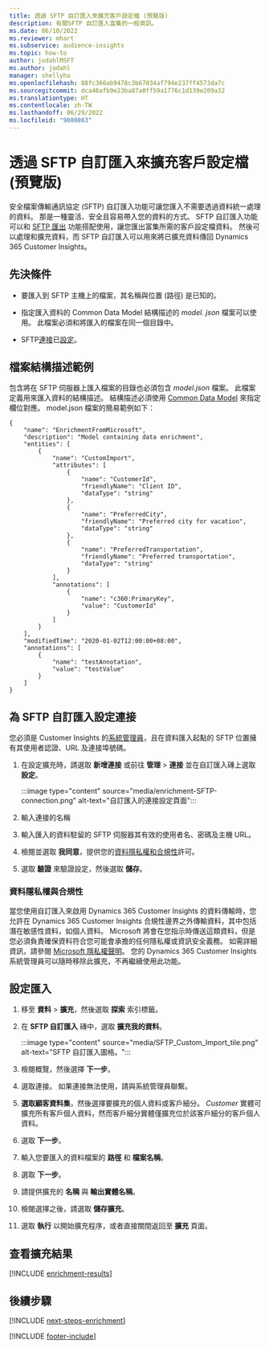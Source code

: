 ```yaml
---
title: 透過 SFTP 自訂匯入來擴充客戶設定檔 (預覽版)
description: 有關SFTP 自訂匯入富集的一般資訊。
ms.date: 06/10/2022
ms.reviewer: mhart
ms.subservice: audience-insights
ms.topic: how-to
author: jodahlMSFT
ms.author: jodahl
manager: shellyha
ms.openlocfilehash: 88fc366ab9478c3b67034af794e237ff4573da7c
ms.sourcegitcommit: dca46afb9e23ba87a0ff59a1776c1d139e209a32
ms.translationtype: HT
ms.contentlocale: zh-TW
ms.lasthandoff: 06/29/2022
ms.locfileid: "9080863"
---
```

# <a name="enrich-customer-profiles-with-sftp-custom-import-preview"></a>透過 SFTP 自訂匯入來擴充客戶設定檔 (預覽版)

安全檔案傳輸通訊協定 (SFTP) 自訂匯入功能可讓您匯入不需要透過資料統一處理的資料。 那是一種靈活、安全且容易帶入您的資料的方式。 SFTP 自訂匯入功能可以和 [SFTP 匯出](export-sftp.md) 功能搭配使用，讓您匯出富集所需的客戶設定檔資料。 然後可以處理和擴充資料，而 SFTP 自訂匯入可以用來將已擴充資料傳回 Dynamics 365 Customer Insights。

## <a name="prerequisites"></a>先決條件

- 要匯入到 SFTP 主機上的檔案，其名稱與位置 (路徑) 是已知的。

- 指定匯入資料的 Common Data Model 結構描述的 *model. json* 檔案可以使用。 此檔案必須和將匯入的檔案在同一個目錄中。

- SFTP[連接](connections.md)已[設定](#configure-the-connection-for-sftp-custom-import)。

## <a name="file-schema-example"></a>檔案結構描述範例

包含將在 SFTP 伺服器上匯入檔案的目錄也必須包含 *model.json* 檔案。 此檔案定義用來匯入資料的結構描述。 結構描述必須使用 [Common Data Model](/common-data-model/) 來指定欄位對應。 model.json 檔案的簡易範例如下：

```
{
    "name": "EnrichmentFromMicrosoft",
    "description": "Model containing data enrichment",
    "entities": [
        {
            "name": "CustomImport",
            "attributes": [
                {
                    "name": "CustomerId",
                    "friendlyName": "Client ID",
                    "dataType": "string"
                },
                {
                    "name": "PreferredCity",
                    "friendlyName": "Preferred city for vacation",
                    "dataType": "string"
                },
                {
                    "name": "PreferredTransportation",
                    "friendlyName": "Preferred transportation",
                    "dataType": "string"
                }
            ],
            "annotations": [
                {
                    "name": "c360:PrimaryKey",
                    "value": "CustomerId"
                }
            ]
        }
    ],
    "modifiedTime": "2020-01-02T12:00:00+08:00",
    "annotations": [
        {
            "name": "testAnnotation",
            "value": "testValue"
        }
    ]
}
```

## <a name="configure-the-connection-for-sftp-custom-import"></a>為 SFTP 自訂匯入設定連接

您必須是 Customer Insights 的[系統管理員](permissions.md#admin)，且在資料匯入起點的 SFTP 位置擁有其使用者認證、URL 及連接埠號碼。

1. 在設定擴充時，請選取 **新增連接** 或前往 **管理** > **連接** 並在自訂匯入磚上選取 **設定**。

   :::image type="content" source="media/enrichment-SFTP-connection.png" alt-text="自訂匯入的連接設定頁面":::

1. 輸入連接的名稱

1. 輸入匯入的資料駐留的 SFTP 伺服器其有效的使用者名、密碼及主機 URL。

1. 檢閱並選取 **我同意**，提供您的[資料隱私權和合規性](#data-privacy-and-compliance)許可。

1. 選取 **驗證** 來驗證設定，然後選取 **儲存**。

### <a name="data-privacy-and-compliance"></a>資料隱私權與合規性

當您使用自訂匯入來啟用 Dynamics 365 Customer Insights 的資料傳輸時，您允許在 Dynamics 365 Customer Insights 合規性邊界之外傳輸資料，其中包括潛在敏感性資料，如個人資料。 Microsoft 將會在您指示時傳送這類資料，但是您必須負責確保資料符合您可能會承擔的任何隱私權或資訊安全義務。 如需詳細資訊，請參閱 [Microsoft 隱私權聲明](https://go.microsoft.com/fwlink/?linkid=396732)。
您的 Dynamics 365 Customer Insights 系統管理員可以隨時移除此擴充，不再繼續使用此功能。

## <a name="configure-the-import"></a>設定匯入

1. 移至 **資料** > **擴充**，然後選取 **探索** 索引標籤。

1. 在 **SFTP 自訂匯入** 磚中，選取 **擴充我的資料**。

   :::image type="content" source="media/SFTP_Custom_Import_tile.png" alt-text="SFTP 自訂匯入圖格。":::

1. 檢閱概覽，然後選擇 **下一步**。

1. 選取連接。 如果連接無法使用，請與系統管理員聯繫。

1. **選取顧客資料集**，然後選擇要擴充的個人資料或客戶細分。 *Customer* 實體可擴充所有客戶個人資料，然而客戶細分實體僅擴充位於該客戶細分的客戶個人資料。

1. 選取 **下一步**。

1. 輸入您要匯入的資料檔案的 **路徑** 和 **檔案名稱**。

1. 選取 **下一步**。

1. 請提供擴充的 **名稱** 與 **輸出實體名稱**。

1. 檢閱選擇之後，請選取 **儲存擴充**。

1. 選取 **執行** 以開始擴充程序，或者直接關閉返回至 **擴充** 頁面。

## <a name="view-enrichment-results"></a>查看擴充結果

[!INCLUDE [enrichment-results](includes/enrichment-results.md)]

## <a name="next-steps"></a>後續步驟

[!INCLUDE [next-steps-enrichment](includes/next-steps-enrichment.md)]

[!INCLUDE [footer-include](includes/footer-banner.md)]
